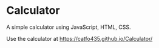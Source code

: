 # Calculator

A simple calculator using JavaScript, HTML, CSS. 

Use the calculator at https://catfo435.github.io/Calculator/
